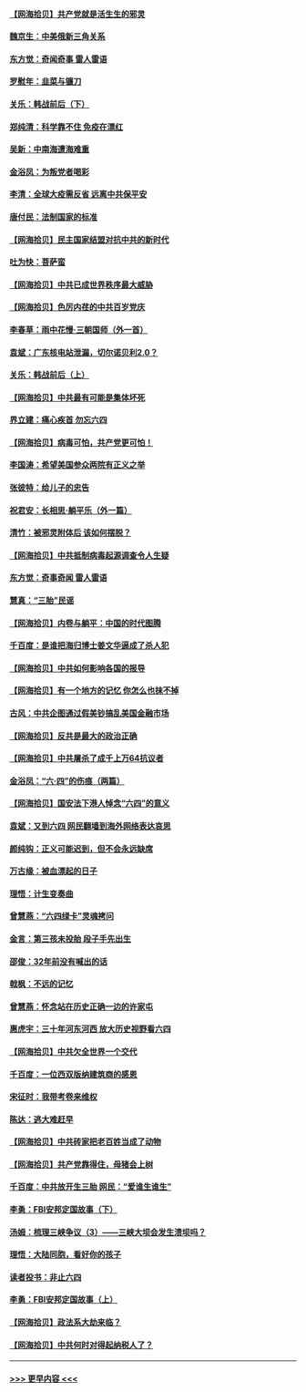 #### [【网海拾贝】共产党就是活生生的邪灵](../pages/nsc993/n13036627.md?t=06231051) 
#### [魏京生：中美俄新三角关系](../pages/nsc993/n13035986.md?t=06231051) 
#### [东方觉：奇闻奇事 雷人雷语](../pages/nsc993/n13035878.md?t=06231051) 
#### [罗慰年：韭菜与镰刀](../pages/nsc993/n13034374.md?t=06231051) 
#### [关乐：韩战前后（下）](../pages/nsc993/n13034113.md?t=06231051) 
#### [郑纯清：科学靠不住 免疫在漂红](../pages/nsc993/n13034093.md?t=06231051) 
#### [吴新：中南海遭海难重](../pages/nsc993/n13034084.md?t=06231051) 
#### [金浴凤：为叛党者喝彩](../pages/nsc993/n13034058.md?t=06231051) 
#### [李清：全球大疫需反省 远离中共保平安](../pages/nsc993/n13033784.md?t=06231051) 
#### [唐付民：法制国家的标准](../pages/nsc993/n13032944.md?t=06231051) 
#### [【网海拾贝】民主国家结盟对抗中共的新时代](../pages/nsc993/n13031717.md?t=06231051) 
#### [吐为快：菩萨蛮](../pages/nsc993/n13030033.md?t=06231051) 
#### [【网海拾贝】中共已成世界秩序最大威胁](../pages/nsc993/n13028138.md?t=06231051) 
#### [【网海拾贝】色厉内荏的中共百岁党庆](../pages/nsc993/n13025582.md?t=06231051) 
#### [李春草：雨中花慢‧三朝国师（外一首）](../pages/nsc993/n13025567.md?t=06231051) 
#### [袁斌：广东核电站泄漏，切尔诺贝利2.0？](../pages/nsc993/n13025475.md?t=06231051) 
#### [关乐：韩战前后（上）](../pages/nsc993/n13025387.md?t=06231051) 
#### [【网海拾贝】中共最有可能是集体坏死](../pages/nsc993/n13023101.md?t=06231051) 
#### [界立建：痛心疾首 勿忘六四](../pages/nsc993/n13022339.md?t=06231051) 
#### [【网海拾贝】病毒可怕，共产党更可怕！](../pages/nsc993/n13020728.md?t=06231051) 
#### [李国涛：希望美国参众两院有正义之举](../pages/nsc993/n13020674.md?t=06231051) 
#### [张彼特：给儿子的忠告](../pages/nsc993/n13018934.md?t=06231051) 
#### [祝君安：长相思‧躺平乐（外一篇）](../pages/nsc993/n13018923.md?t=06231051) 
#### [清竹：被邪灵附体后 该如何摆脱？](../pages/nsc993/n13018877.md?t=06231051) 
#### [【网海拾贝】中共抵制病毒起源调查令人生疑](../pages/nsc993/n13017785.md?t=06231051) 
#### [东方觉：奇事奇闻 雷人雷语](../pages/nsc993/n13017577.md?t=06231051) 
#### [慧真：“三胎”民谣](../pages/nsc993/n13017394.md?t=06231051) 
#### [【网海拾贝】内卷与躺平：中国的时代图腾](../pages/nsc993/n13016128.md?t=06231051) 
#### [千百度：是谁把海归博士姜文华逼成了杀人犯](../pages/nsc993/n13015218.md?t=06231051) 
#### [【网海拾贝】中共如何影响各国的报导](../pages/nsc993/n13012599.md?t=06231051) 
#### [【网海拾贝】有一个地方的记忆 你怎么也抹不掉](../pages/nsc993/n13009802.md?t=06231051) 
#### [古风：中共企图通过假美钞搞乱美国金融市场](../pages/nsc993/n13009626.md?t=06231051) 
#### [【网海拾贝】反共是最大的政治正确](../pages/nsc993/n13007051.md?t=06231051) 
#### [【网海拾贝】中共屠杀了成千上万64抗议者](../pages/nsc993/n13002713.md?t=06231051) 
#### [金浴凤：“六·四”的伤痕（两篇）](../pages/nsc993/n13001719.md?t=06231051) 
#### [【网海拾贝】国安法下港人悼念“六四”的意义](../pages/nsc993/n13001039.md?t=06231051) 
#### [袁斌：又到六四 网民翻墙到海外网络表达哀思](../pages/nsc993/n13000995.md?t=06231051) 
#### [颜纯钩：正义可能迟到，但不会永远缺席](../pages/nsc993/n13000920.md?t=06231051) 
#### [万古缘：被血漂起的日子](../pages/nsc993/n13000914.md?t=06231051) 
#### [理悟：计生变奏曲](../pages/nsc993/n13000414.md?t=06231051) 
#### [曾慧燕：“六四绿卡”灵魂拷问](../pages/nsc993/n13000277.md?t=06231051) 
#### [金言：第三孩未投胎 段子手先出生](../pages/nsc993/n13000215.md?t=06231051) 
#### [邵俊：32年前没有喊出的话](../pages/nsc993/n13000181.md?t=06231051) 
#### [戟枫：不远的记忆](../pages/nsc993/n13000121.md?t=06231051) 
#### [曾慧燕：怀念站在历史正确一边的许家屯](../pages/nsc993/n13000073.md?t=06231051) 
#### [惠虎宇：三十年河东河西 放大历史视野看六四](../pages/nsc993/n13000018.md?t=06231051) 
#### [【网海拾贝】中共欠全世界一个交代](../pages/nsc993/n12998706.md?t=06231051) 
#### [千百度：一位西双版纳建筑商的感恩](../pages/nsc993/n12998487.md?t=06231051) 
#### [宋征时：我带考卷来维权](../pages/nsc993/n12994088.md?t=06231051) 
#### [陈达：逃大难赶早](../pages/nsc993/n12993569.md?t=06231051) 
#### [【网海拾贝】中共砖家把老百姓当成了动物](../pages/nsc993/n12993483.md?t=06231051) 
#### [【网海拾贝】共产党靠得住，母猪会上树](../pages/nsc993/n12990730.md?t=06231051) 
#### [千百度：中共放开生三胎 网民：“爱谁生谁生”](../pages/nsc993/n12990644.md?t=06231051) 
#### [李勇：FBI安邦定国故事（下）](../pages/nsc993/n12987854.md?t=06231051) 
#### [汤姆：梳理三峡争议（3）——三峡大坝会发生溃坝吗？](../pages/nsc993/n12989806.md?t=06231051) 
#### [理悟：大陆同胞，看好你的孩子](../pages/nsc993/n12989778.md?t=06231051) 
#### [读者投书：非止六四](../pages/nsc993/n12989673.md?t=06231051) 
#### [李勇：FBI安邦定国故事（上）](../pages/nsc993/n12987749.md?t=06231051) 
#### [【网海拾贝】政法系大劫来临？](../pages/nsc993/n12987596.md?t=06231051) 
#### [【网海拾贝】中共何时对得起纳税人了？](../pages/nsc993/n12985578.md?t=06231051) 

----
#### [ >>> 更早内容 <<< ](../indexes/nsc993-earlier.md)
